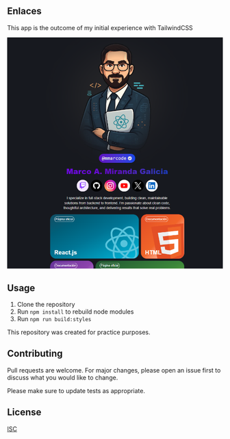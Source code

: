 ## Enlaces

This app is the outcome of my initial experience with TailwindCSS

![head](https://github.com/mmarcode/playground/blob/master/links/assets/enlaces.png)

## Usage

1. Clone the repository
2. Run ```npm install``` to rebuild node modules
3. Run ```npm run build:styles```

This repository was created for practice purposes.

## Contributing

Pull requests are welcome. For major changes, please open an issue first
to discuss what you would like to change.

Please make sure to update tests as appropriate.

## License

[ISC](https://choosealicense.com/licenses/isc/)